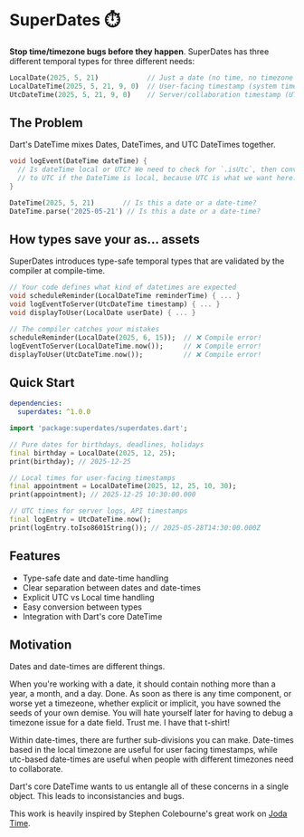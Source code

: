 # SuperDates ⏱️

**Stop time/timezone bugs before they happen**. SuperDates has three different temporal types for three different needs:

```dart
LocalDate(2025, 5, 21)            // Just a date (no time, no timezone drama)
LocalDateTime(2025, 5, 21, 9, 0)  // User-facing timestamp (system timezone)
UtcDateTime(2025, 5, 21, 9, 0)    // Server/collaboration timestamp (UTC)
```

## The Problem

Dart's DateTime mixes Dates, DateTimes, and UTC DateTimes together.

```dart
void logEvent(DateTime dateTime) {
  // Is dateTime local or UTC? We need to check for `.isUtc`, then convert
  // to UTC if the DateTime is local, because UTC is what we want here.
}

DateTime(2025, 5, 21)       // Is this a date or a date-time?
DateTime.parse('2025-05-21') // Is this a date or a date-time?
```

## How types save your as... assets

SuperDates introduces type-safe temporal types that are validated by the compiler at compile-time.

```dart
// Your code defines what kind of datetimes are expected
void scheduleReminder(LocalDateTime reminderTime) { ... }
void logEventToServer(UtcDateTime timestamp) { ... }
void displayToUser(LocalDate userDate) { ... }

// The compiler catches your mistakes
scheduleReminder(LocalDate(2025, 6, 15));  // ❌ Compile error!
logEventToServer(LocalDateTime.now());     // ❌ Compile error!
displayToUser(UtcDateTime.now());          // ❌ Compile error!
```

## Quick Start

```yaml
dependencies:
  superdates: ^1.0.0
```

```dart
import 'package:superdates/superdates.dart';

// Pure dates for birthdays, deadlines, holidays
final birthday = LocalDate(2025, 12, 25);
print(birthday); // 2025-12-25

// Local times for user-facing timestamps  
final appointment = LocalDateTime(2025, 12, 25, 10, 30);
print(appointment); // 2025-12-25 10:30:00.000

// UTC times for server logs, API timestamps
final logEntry = UtcDateTime.now();
print(logEntry.toIso8601String()); // 2025-05-28T14:30:00.000Z
```

## Features

- Type-safe date and date-time handling
- Clear separation between dates and date-times
- Explicit UTC vs Local time handling
- Easy conversion between types
- Integration with Dart's core DateTime

## Motivation
Dates and date-times are different things. 

When you're working with a date, it should contain nothing more than a year, a month, and a day. Done. As soon as there is any time component, or worse yet a timezeone, whether explicit or implicit, you have sowned the seeds of your own demise. You will hate yourself later for having to debug a timezone issue for a date field. Trust me. I have that t-shirt!

Within date-times, there are further sub-divisions you can make. Date-times based in the local timezone are useful for user facing timestamps, while utc-based date-times are useful when people with different timezones need to collaborate.

Dart's core DateTime wants to us entangle all of these concerns in a single object. This leads to inconsistancies and bugs.

This work is heavily inspired by Stephen Colebourne's great work on [Joda Time](https://github.com/JodaOrg/joda-time).
